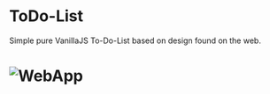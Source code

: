 # ToDo-List

Simple pure VanillaJS To-Do-List based on design found on the web.

# ![WebApp](https://marfoczk.github.io/ToDo-List/wzor.png)
